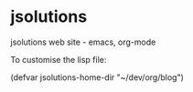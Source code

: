 # jsolutions
jsolutions web site - emacs, org-mode

To customise the lisp file:

(defvar jsolutions-home-dir "~/dev/org/blog")